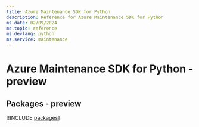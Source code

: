 ```yaml
---
title: Azure Maintenance SDK for Python
description: Reference for Azure Maintenance SDK for Python
ms.date: 02/09/2024
ms.topic: reference
ms.devlang: python
ms.service: maintenance
---
```

# Azure Maintenance SDK for Python - preview
## Packages - preview
[!INCLUDE [packages](maintenance-index.md)]